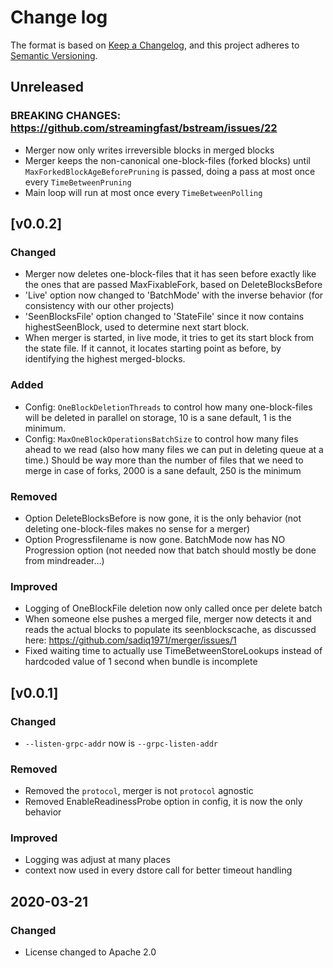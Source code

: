 # Change log

The format is based on [Keep a Changelog](https://keepachangelog.com/en/1.0.0/),
and this project adheres to [Semantic Versioning](https://semver.org/spec/v2.0.0.html).

## Unreleased

### BREAKING CHANGES: https://github.com/streamingfast/bstream/issues/22
* Merger now only writes irreversible blocks in merged blocks
* Merger keeps the non-canonical one-block-files (forked blocks) until `MaxForkedBlockAgeBeforePruning` is passed, doing a pass at most once every `TimeBetweenPruning`
* Main loop will run at most once every `TimeBetweenPolling`

## [v0.0.2]
### Changed
* Merger now deletes one-block-files that it has seen before exactly like the ones that are passed MaxFixableFork, based on DeleteBlocksBefore
* 'Live' option now changed to 'BatchMode' with the inverse behavior (for consistency with our other projects)
* 'SeenBlocksFile' option changed to 'StateFile' since it now contains highestSeenBlock, used to determine next start block.
* When merger is started, in live mode, it tries to get its start block from the state file. If it cannot, it locates starting point as before, by identifying the highest merged-blocks.

### Added
* Config: `OneBlockDeletionThreads` to control how many one-block-files will be deleted in parallel on storage, 10 is a sane default, 1 is the minimum.
* Config: `MaxOneBlockOperationsBatchSize` to control how many files ahead to we read (also how many files we can put in deleting queue at a time.) Should be way more than the number of files that we need to merge in case of forks, 2000 is a sane default, 250 is the minimum

### Removed
* Option DeleteBlocksBefore is now gone, it is the only behavior (not deleting one-block-files makes no sense for a merger)
* Option Progressfilename is now gone. BatchMode now has NO Progression option (not needed now that batch should mostly be done from mindreader...)

### Improved
* Logging of OneBlockFile deletion now only called once per delete batch
* When someone else pushes a merged file, merger now detects it and reads the actual blocks to populate its seenblockscache, as discussed here: https://github.com/sadiq1971/merger/issues/1
* Fixed waiting time to actually use TimeBetweenStoreLookups instead of hardcoded value of 1 second when bundle is incomplete

## [v0.0.1]
### Changed
* `--listen-grpc-addr` now is `--grpc-listen-addr`

### Removed
* Removed the `protocol`, merger is not `protocol` agnostic 
* Removed EnableReadinessProbe option in config, it is now the only behavior

### Improved
* Logging was adjust at many places
* context now used in every dstore call for better timeout handling

## 2020-03-21

### Changed

* License changed to Apache 2.0
